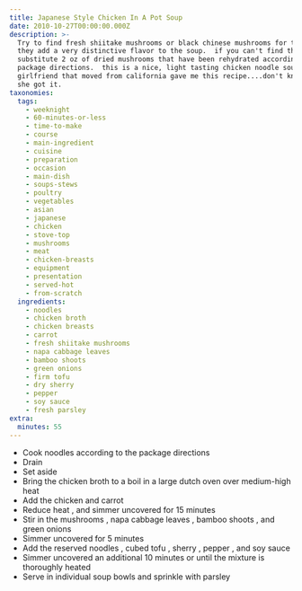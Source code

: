 ```yaml
---
title: Japanese Style Chicken In A Pot Soup
date: 2010-10-27T00:00:00.000Z
description: >-
  Try to find fresh shiitake mushrooms or black chinese mushrooms for this, as
  they add a very distinctive flavor to the soup.  if you can't find them,
  substitute 2 oz of dried mushrooms that have been rehydrated according to the
  package directions.  this is a nice, light tasting chicken noodle soup.  a
  girlfriend that moved from california gave me this recipe....don't know where
  she got it.
taxonomies:
  tags:
    - weeknight
    - 60-minutes-or-less
    - time-to-make
    - course
    - main-ingredient
    - cuisine
    - preparation
    - occasion
    - main-dish
    - soups-stews
    - poultry
    - vegetables
    - asian
    - japanese
    - chicken
    - stove-top
    - mushrooms
    - meat
    - chicken-breasts
    - equipment
    - presentation
    - served-hot
    - from-scratch
  ingredients:
    - noodles
    - chicken broth
    - chicken breasts
    - carrot
    - fresh shiitake mushrooms
    - napa cabbage leaves
    - bamboo shoots
    - green onions
    - firm tofu
    - dry sherry
    - pepper
    - soy sauce
    - fresh parsley
extra:
  minutes: 55
---
```

 - Cook noodles according to the package directions
 - Drain
 - Set aside
 - Bring the chicken broth to a boil in a large dutch oven over medium-high heat
 - Add the chicken and carrot
 - Reduce heat , and simmer uncovered for 15 minutes
 - Stir in the mushrooms , napa cabbage leaves , bamboo shoots , and green onions
 - Simmer uncovered for 5 minutes
 - Add the reserved noodles , cubed tofu , sherry , pepper , and soy sauce
 - Simmer uncovered an additional 10 minutes or until the mixture is thoroughly heated
 - Serve in individual soup bowls and sprinkle with parsley
